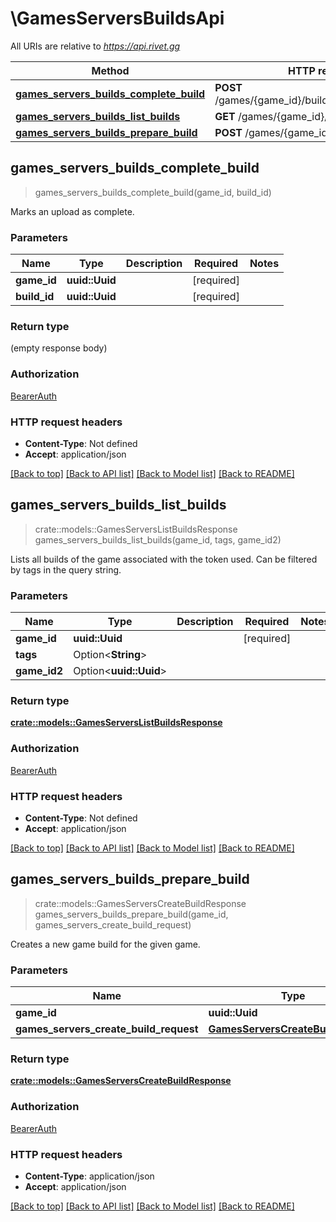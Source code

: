 # \GamesServersBuildsApi

All URIs are relative to *https://api.rivet.gg*

Method | HTTP request | Description
------------- | ------------- | -------------
[**games_servers_builds_complete_build**](GamesServersBuildsApi.md#games_servers_builds_complete_build) | **POST** /games/{game_id}/builds/{build_id}/complete | 
[**games_servers_builds_list_builds**](GamesServersBuildsApi.md#games_servers_builds_list_builds) | **GET** /games/{game_id}/builds | 
[**games_servers_builds_prepare_build**](GamesServersBuildsApi.md#games_servers_builds_prepare_build) | **POST** /games/{game_id}/builds/prepare | 



## games_servers_builds_complete_build

> games_servers_builds_complete_build(game_id, build_id)


Marks an upload as complete.

### Parameters


Name | Type | Description  | Required | Notes
------------- | ------------- | ------------- | ------------- | -------------
**game_id** | **uuid::Uuid** |  | [required] |
**build_id** | **uuid::Uuid** |  | [required] |

### Return type

 (empty response body)

### Authorization

[BearerAuth](../README.md#BearerAuth)

### HTTP request headers

- **Content-Type**: Not defined
- **Accept**: application/json

[[Back to top]](#) [[Back to API list]](../README.md#documentation-for-api-endpoints) [[Back to Model list]](../README.md#documentation-for-models) [[Back to README]](../README.md)


## games_servers_builds_list_builds

> crate::models::GamesServersListBuildsResponse games_servers_builds_list_builds(game_id, tags, game_id2)


Lists all builds of the game associated with the token used. Can be filtered by tags in the query string.

### Parameters


Name | Type | Description  | Required | Notes
------------- | ------------- | ------------- | ------------- | -------------
**game_id** | **uuid::Uuid** |  | [required] |
**tags** | Option<**String**> |  |  |
**game_id2** | Option<**uuid::Uuid**> |  |  |

### Return type

[**crate::models::GamesServersListBuildsResponse**](GamesServersListBuildsResponse.md)

### Authorization

[BearerAuth](../README.md#BearerAuth)

### HTTP request headers

- **Content-Type**: Not defined
- **Accept**: application/json

[[Back to top]](#) [[Back to API list]](../README.md#documentation-for-api-endpoints) [[Back to Model list]](../README.md#documentation-for-models) [[Back to README]](../README.md)


## games_servers_builds_prepare_build

> crate::models::GamesServersCreateBuildResponse games_servers_builds_prepare_build(game_id, games_servers_create_build_request)


Creates a new game build for the given game.

### Parameters


Name | Type | Description  | Required | Notes
------------- | ------------- | ------------- | ------------- | -------------
**game_id** | **uuid::Uuid** |  | [required] |
**games_servers_create_build_request** | [**GamesServersCreateBuildRequest**](GamesServersCreateBuildRequest.md) |  | [required] |

### Return type

[**crate::models::GamesServersCreateBuildResponse**](GamesServersCreateBuildResponse.md)

### Authorization

[BearerAuth](../README.md#BearerAuth)

### HTTP request headers

- **Content-Type**: application/json
- **Accept**: application/json

[[Back to top]](#) [[Back to API list]](../README.md#documentation-for-api-endpoints) [[Back to Model list]](../README.md#documentation-for-models) [[Back to README]](../README.md)

